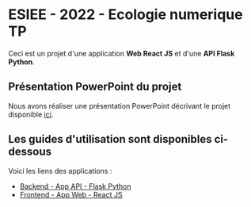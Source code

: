 # ESIEE - 2022 - Ecologie numerique TP

Ceci est un projet d'une application **Web React JS** et d'une **API Flask Python**.

## Présentation PowerPoint du projet

Nous avons réaliser une présentation PowerPoint décrivant le projet disponible [ici](/_docs/Presentation_Ecologie_Numerique.pdf).

## Les guides d'utilisation sont disponibles ci-dessous

Voici les liens des applications :

- [Backend - App API - Flask Python](/backend/README.md)
- [Frontend - App Web - React JS](/frontend/README.md)